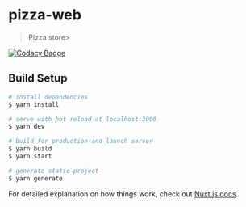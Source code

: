 # pizza-web

> Pizza store>

[![Codacy Badge](https://api.codacy.com/project/badge/Grade/ad093eb21a414a15a5b70767627705d1)](https://www.codacy.com?utm_source=github.com&amp;utm_medium=referral&amp;utm_content=martiiian/innoscripta-pizza-web&amp;utm_campaign=Badge_Grade)

## Build Setup

``` bash
# install dependencies
$ yarn install

# serve with hot reload at localhost:3000
$ yarn dev

# build for production and launch server
$ yarn build
$ yarn start

# generate static project
$ yarn generate
```

For detailed explanation on how things work, check out [Nuxt.js docs](https://nuxtjs.org).
